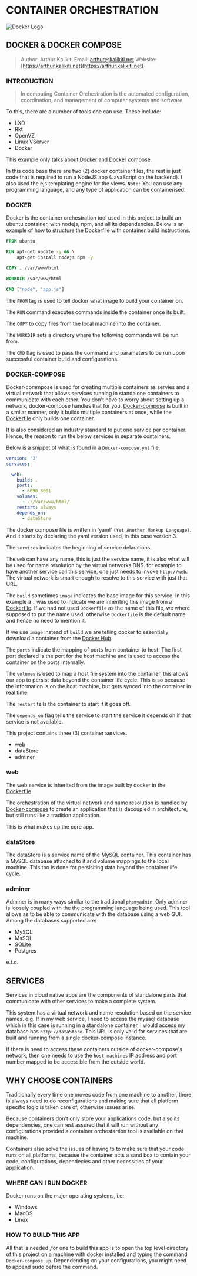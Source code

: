# CONTAINER ORCHESTRATION

![Docker Logo](https://1000logos.net/wp-content/uploads/2017/07/Docker-Logo.png)

## DOCKER & DOCKER COMPOSE

> Author: Arthur Kalikiti
> Email: [arthur@kalikiti.net](arthur@kalikiti.net)
> Website: [https://arthur.kalikiti.net](https://arthur.kalikiti.net)

### INTRODUCTION

>In computing Container Orchestration is the automated configuration, coordination, and management of computer systems and software.

To this, there are a number of tools one can use. These include:

- LXD
- Rkt
- OpenVZ
- Linux VServer
- Docker

This example only talks about [Docker](https://docker.com) and [Docker compose](https://docs.docker.com/compose).

In this code base there are two (2) docker container files, the rest is just code that is required to run a NodeJS app (JavaScript on the backend). I also used the ejs templating engine for the views.
`Note:` You can use any programming language, and any type of application can be containerised.

### DOCKER

Docker is the container orchestration tool used in this project to build an ubuntu container, with nodejs, npm, and all its dependencies.
Below is an example of how to structure the Dockerfile with container build instructions.

```Dockerfile
FROM ubuntu

RUN apt-get update -y && \
    apt-get install nodejs npm -y

COPY . /var/www/html

WORKDIR /var/www/html

CMD ["node", "app.js"]
```

The `FROM` tag is used to tell docker what image to build your container on.

The `RUN` command executes commands inside the container once its built.

The `COPY` to copy files from the local machine into the container.

The `WORKDIR` sets a directory where the following commands will be run from.

The `CMD` flag is used to pass the command and parameters to be run upon successful container build and configurations.

### DOCKER-COMPOSE

Docker-commpose is used for creating multiple containers as servies and a virtual network that allows services running in standalone containers to communicate with each other.
You don't have to worry about setting up a network, docker-compose handles that for you.
[Docker-compose](https://github.com/arthurkay/container-presentation/blob/copy/docker-compose.yaml) is built in a similar manner, only it builds multiple containers at once, while the [Dockerfile](https://github.com/arthurkay/container-presentation/blob/copy/Dockerfile) only builds one container.

It is also considered an industry standard to put one service per container. Hence, the reason to run the below services in separate containers.

Below is a snippet of what is found in a `Docker-compose.yml` file.

```yaml
version: '3'
services:

  web:
    build: .
    ports:
      - 8090:8001
    volumes:
      - .:/var/www/html/
    restart: always
    depends_on:
      - dataStore
```

The docker compose file is written in 'yaml' `(Yet Another Markup Language)`. And it starts by declaring the yaml version used, in this case version 3.

The `services` indicates the beginning of service delarations.

The `web` can have any name, this is just the service name, it is also what will be used for name resolution by the virtual networks DNS. for example to have another service call this service, one just needs to invoke `http://web`. The virtual network is smart enough to resolve to this service with just that URL.

The `build` sometimes `image` indicates the base image for this service. In this example a `.` was used to indicate we are inheriting this image from a [Dockerfile](https://github.com/arthurkay/container-presentation/blob/copy/Dockerfile). If we had not used `Dockerfile` as the name of this file, we where supposed to put the name used, otherwise `Dockerfile` is the default name and hence no need to mention it.

If we use `image` instead of `build` we are telling docker to essentially download a container from the [Docker Hub](https://hub.docker.com).

The `ports` indicate the mapping of ports from container to host. The first port declared is the port for the host machine and is used to access the container on the ports internally.

The `volumes` is used to map a host file system into the container, this allows our app to persist data beyond the container life cycle. This is so because the information is on the host machine, but gets synced into the container in real time.

The `restart` tells the container to start if it goes off.

The `depends_on` flag tells the service to start the service it depends on if that service is not available.

This project contains three (3) container services.

- web
- dataStore
- adminer

### web

The web service is inherited from the image built by docker in the [Dockerfile](https://github.com/arthurkay/container-presentation/blob/copy/Dockerfile)

The orchestration of the virtual network and name resolution is handled by [Docker-compose](https://github.com/arthurkay/container-presentation/blob/copy/docker-compose.yaml) to create an application that is decoupled in architecture, but still runs like a tradition application.

This is what makes up the core app.

### dataStore

The dataStore is a service name of the MySQL container. This container has a MySQL database attached to it and volume mappings to the local machine. This too is done for persisiting data beyond the container life cycle.

### adminer

Adminer is in many ways similar to the traditional `phpmyadmin`. Only adminer is loosely coupled with the the programming language being used.
This tool allows as to be able to communicate with the database using a web GUI.
Among the databases supported are:

- MySQL
- MsSQL
- SQLite
- Postgres

e.t.c.

## SERVICES

Services in cloud native apps are the components of standalone parts that communicate with other services to make a complete system.

This system has a virtual network and name resolution based on the service names.
e.g. If in my web service, I need to access the mysaql database which in this case is running in a standalone container, I would access my database has `http://dataStore`. This URL is only valid for services that are built and running from a single docker-compose instance.

If there is need to access these containers outside of docker-compose's network, then one needs to use the `host machines` IP address and port number mapped to be accessible from the outside world.

## WHY CHOOSE CONTAINERS

Traditionally every time one moves code from one machine to another, there is always need to do reconfigurations and making sure that all platform specific logic is taken care of, otherwise issues arise.

Because containers don't only store your applications code, but also its dependencies, one can rest assured that it will run without any configurations provided a container orchestartion tool is available on that machine.

Containers also solve the issues of having to to make sure that your code runs on all platforms, because the container acts a sand box to contain your code, configurations, dependecies and other necessities of your application.

### WHERE CAN I RUN DOCKER

Docker runs on the major operating systems, i.e:

- Windows
- MacOS
- Linux

### HOW TO BUILD THIS APP

All that is needed ,for one to build this app is to open the top level directory of this project on a machine with docker installed and typing the command `Docker-compose up`.
Dependending on your configurations, you might need to append sudo before the command.
